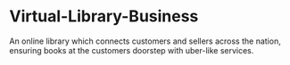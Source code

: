 # Virtual-Library-Business
An online library which connects customers and sellers across the nation, ensuring books at the customers doorstep with uber-like services.
